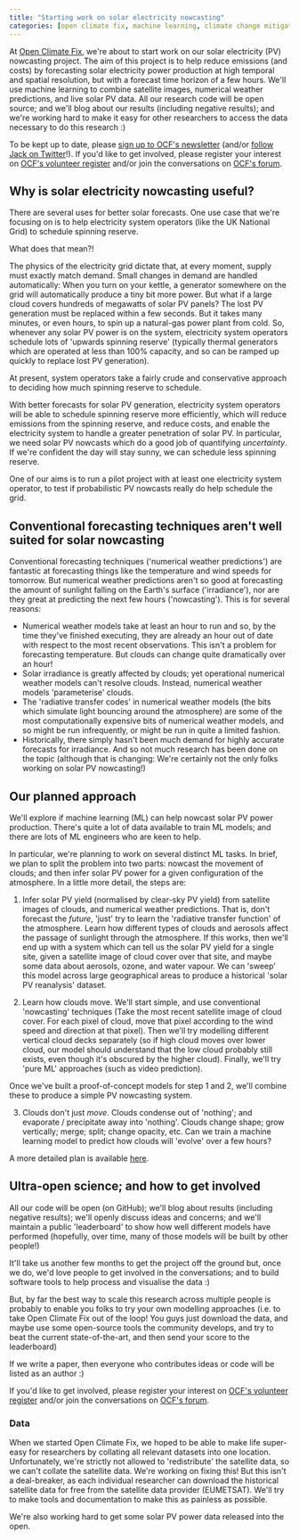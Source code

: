 ```yaml
---
title: "Starting work on solar electricity nowcasting"
categories: [open climate fix, machine learning, climate change mitigation, software engineering]
---
```


At [Open Climate Fix](http://openclimatefix.org), we're about to start work on our solar electricity (PV) nowcasting project.  The aim of this project is to help reduce emissions (and costs) by forecasting solar electricity power production at high temporal and spatial resolution, but with a forecast time horizon of a few hours.  We'll use machine learning to combine satellite images, numerical weather predictions, and live solar PV data.  All our research code will be open source; and we'll blog about our results (including negative results); and we're working hard to make it easy for other researchers to access the data necessary to do this research :)

To be kept up to date, please [sign up to OCF's newsletter](https://eepurl.com/guCjvH) (and/or [follow Jack on Twitter](https://twitter.com/jack_kelly)!).  If you'd like to get involved, please register your interest on [OCF's volunteer register](https://airtable.com/shrl59GJ96csVF4WB) and/or join the conversations on [OCF's forum](http://openclimatefix.discourse.group/).


## Why is solar electricity nowcasting useful?

There are several uses for better solar forecasts.  One use case that we're focusing on is to help electricity system operators (like the UK National Grid) to schedule spinning reserve.

What does that mean?!

The physics of the electricity grid dictate that, at every moment, supply must exactly match demand.  Small changes in demand are handled automatically: When you turn on your kettle, a generator somewhere on the grid will automatically produce a tiny bit more power.  But what if a large cloud covers hundreds of megawatts of solar PV panels?  The lost PV generation must be replaced within a few seconds.  But it takes many minutes, or even hours, to spin up a natural-gas power plant from cold.  So, whenever any solar PV power is on the system, electricity system operators schedule lots of 'upwards spinning reserve' (typically thermal generators which are operated at less than 100% capacity, and so can be ramped up quickly to replace lost PV generation).

At present, system operators take a fairly crude and conservative approach to deciding how much spinning reserve to schedule.

With better forecasts for solar PV generation, electricity system operators will be able to schedule spinning reserve more efficiently, which will reduce emissions from the spinning reserve, and reduce costs, and enable the electricity system to handle a greater penetration of solar PV.  In particular, we need solar PV nowcasts which do a good job of quantifying _uncertainty_.  If we're confident the day will stay sunny, we can schedule less spinning reserve.

One of our aims is to run a pilot project with at least one electricity system operator, to test if probabilistic PV nowcasts really do help schedule the grid.


## Conventional forecasting techniques aren't well suited for solar nowcasting

Conventional forecasting techniques ('numerical weather predictions') are fantastic at forecasting things like the temperature and wind speeds for tomorrow.  But numerical weather predictions aren't so good at forecasting the amount of sunlight falling on the Earth's surface ('irradiance'), nor are they great at predicting the next few hours ('nowcasting').  This is for several reasons:

* Numerical weather models take at least an hour to run and so, by the time they've finished executing, they are already an hour out of date with respect to the most recent observations.  This isn't a problem for forecasting temperature.  But clouds can change quite dramatically over an hour!
* Solar irradiance is greatly affected by clouds; yet operational numerical weather models can't resolve clouds.  Instead, numerical weather models 'parameterise' clouds.
* The 'radiative transfer codes' in numerical weather models (the bits which simulate light bouncing around the atmosphere) are some of the most computationally expensive bits of numerical weather models, and so might be run infrequently, or might be run in quite a limited fashion.
* Historically, there simply hasn't been much demand for highly accurate forecasts for irradiance.  And so not much research has been done on the topic (although that is changing: We're certainly not the only folks working on solar PV nowcasting!)


## Our planned approach

We'll explore if machine learning (ML) can help nowcast solar PV power production.  There's quite a lot of data available to train ML models; and there are lots of ML engineers who are keen to help.

In particular, we're planning to work on several distinct ML tasks.  In brief, we plan to split the problem into two parts: nowcast the movement of clouds; and then infer solar PV power for a given configuration of the atmosphere.  In a little more detail, the steps are:

1) Infer solar PV yield (normalised by clear-sky PV yield) from satellite images of clouds, and numerical weather predictions.  That is, don't forecast the _future_, 'just' try to learn the 'radiative transfer function' of the atmosphere.  Learn how different types of clouds and aerosols affect the passage of sunlight through the atmosphere.  If this works, then we'll end up with a system which can tell us the solar PV yield for a single site, given a satellite image of cloud cover over that site, and maybe some data about aerosols, ozone, and water vapour.  We can 'sweep' this model across large geographical areas to produce a historical 'solar PV reanalysis' dataset.

2) Learn how clouds move.  We'll start simple, and use conventional 'nowcasting' techniques (Take the most recent satellite image of cloud cover.  For each pixel of cloud, move that pixel according to the wind speed and direction at that pixel).  Then we'll try modelling different vertical cloud decks separately (so if high cloud moves over lower cloud, our model should understand that the low cloud probably still exists, even though it's obscured by the higher cloud).  Finally, we'll try 'pure ML' approaches (such as video prediction).

Once we've built a proof-of-concept models for step 1 and 2, we'll combine these to produce a simple PV nowcasting system.

3) Clouds don't just _move_.  Clouds condense out of 'nothing'; and evaporate / precipitate away into 'nothing'.  Clouds change shape; grow vertically; merge; split; change opacity, etc.  Can we train a machine learning model to predict how clouds will 'evolve' over a few hours?

A more detailed plan is available [here](https://docs.google.com/document/d/1IS0h-W_GyRRUDV8Ur1jiWXYSGZn_Soq-H0UUdvmpXi0/edit?usp=sharing).


## Ultra-open science; and how to get involved

All our code will be open (on GitHub); we'll blog about results (including negative results); we'll openly discuss ideas and concerns; and we'll maintain a public 'leaderboard' to show how well different models have performed (hopefully, over time, many of those models will be built by other people!)

It'll take us another few months to get the project off the ground but, once we do, we'd love people to get involved in the conversations; and to build software tools to help process and visualise the data :)

But, by far the best way to scale this research across multiple people is probably to enable you folks to try your own modelling approaches (i.e. to take Open Climate Fix out of the loop!  You guys just download the data, and maybe use some open-source tools the community develops, and try to beat the current state-of-the-art, and then send your score to the leaderboard)

If we write a paper, then everyone who contributes ideas or code will be listed as an author :)

If you'd like to get involved, please register your interest on [OCF's volunteer register](https://airtable.com/shrl59GJ96csVF4WB) and/or join the conversations on [OCF's forum](http://openclimatefix.discourse.group/).


### Data

When we started Open Climate Fix, we hoped to be able to make life super-easy for researchers by collating all relevant datasets into one location.  Unfortunately, we're strictly not allowed to 'redistribute' the satellite data, so we can't collate the satellite data.  We're working on fixing this!  But this isn't a deal-breaker, as each individual researcher can download the historical satellite data for free from the satellite data provider (EUMETSAT).  We'll try to make tools and documentation to make this as painless as possible.

We're also working hard to get some solar PV power data released into the open.


